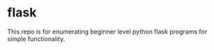 # flask
This repo is for enumerating beginner level python flask programs for simple functionality.
